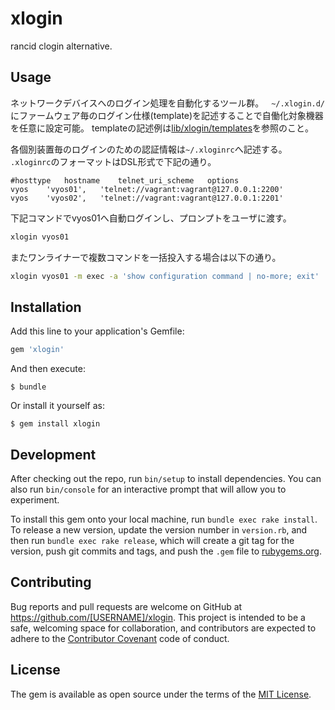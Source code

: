 # xlogin
rancid clogin alternative.

## Usage

ネットワークデバイスへのログイン処理を自動化するツール群。  
`~/.xlogin.d/`にファームウェア毎のログイン仕様(template)を記述することで自働化対象機器を任意に設定可能。
templateの記述例は[lib/xlogin/templates](https://github.com/haccht/xlogin/tree/master/lib/xlogin/templates)を参照のこと。

各個別装置毎のログインのための認証情報は`~/.xloginrc`へ記述する。  
`.xloginrc`のフォーマットはDSL形式で下記の通り。

~~~
#hosttype	hostname	telnet_uri_scheme	options
vyos	'vyos01',	'telnet://vagrant:vagrant@127.0.0.1:2200'
vyos	'vyos02',	'telnet://vagrant:vagrant@127.0.0.1:2201'
~~~

下記コマンドでvyos01へ自動ログインし、プロンプトをユーザに渡す。

~~~sh
xlogin vyos01
~~~

またワンライナーで複数コマンドを一括投入する場合は以下の通り。

~~~sh
xlogin vyos01 -m exec -a 'show configuration command | no-more; exit'
~~~

## Installation

Add this line to your application's Gemfile:

```ruby
gem 'xlogin'
```

And then execute:

    $ bundle

Or install it yourself as:

    $ gem install xlogin

## Development

After checking out the repo, run `bin/setup` to install dependencies. You can also run `bin/console` for an interactive prompt that will allow you to experiment.

To install this gem onto your local machine, run `bundle exec rake install`. To release a new version, update the version number in `version.rb`, and then run `bundle exec rake release`, which will create a git tag for the version, push git commits and tags, and push the `.gem` file to [rubygems.org](https://rubygems.org).

## Contributing

Bug reports and pull requests are welcome on GitHub at https://github.com/[USERNAME]/xlogin. This project is intended to be a safe, welcoming space for collaboration, and contributors are expected to adhere to the [Contributor Covenant](http://contributor-covenant.org) code of conduct.


## License

The gem is available as open source under the terms of the [MIT License](http://opensource.org/licenses/MIT).


